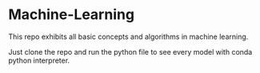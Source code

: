 # Machine-Learning
This repo exhibits all basic concepts and algorithms in machine learning.

Just clone the repo and run the python file to see every model with conda python interpreter. 
